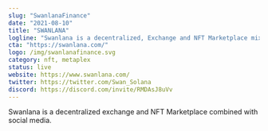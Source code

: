 ```yaml
---
slug: "SwanlanaFinance"
date: "2021-08-10"
title: "SWANLANA"
logline: "Swanlana is a decentralized, Exchange and NFT Marketplace mixing social media."
cta: "https://swanlana.com/"
logo: /img/swanlanafinance.svg
category: nft, metaplex
status: live
website: https://www.swanlana.com/
twitter: https://twitter.com/Swan_Solana
discord: https://discord.com/invite/RMDAsJ8uVv
---
```


Swanlana is a decentralized exchange and NFT Marketplace combined with social media.

